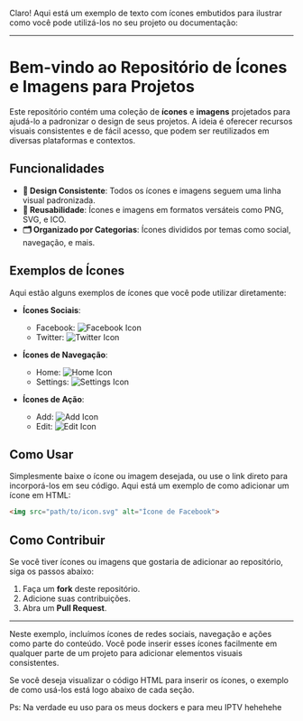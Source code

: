Claro! Aqui está um exemplo de texto com ícones embutidos para ilustrar como você pode utilizá-los no seu projeto ou documentação:

---

# Bem-vindo ao Repositório de Ícones e Imagens para Projetos

Este repositório contém uma coleção de **ícones** e **imagens** projetados para ajudá-lo a padronizar o design de seus projetos. A ideia é oferecer recursos visuais consistentes e de fácil acesso, que podem ser reutilizados em diversas plataformas e contextos.

## Funcionalidades

- **🎨 Design Consistente**: Todos os ícones e imagens seguem uma linha visual padronizada.
- **🔄 Reusabilidade**: Ícones e imagens em formatos versáteis como PNG, SVG, e ICO.
- **🗂️ Organizado por Categorias**: Ícones divididos por temas como social, navegação, e mais.

## Exemplos de Ícones

Aqui estão alguns exemplos de ícones que você pode utilizar diretamente:

- **Ícones Sociais**:
  - Facebook: ![Facebook Icon](icons/social/facebook.svg)
  - Twitter: ![Twitter Icon](icons/social/twitter.svg)

- **Ícones de Navegação**:
  - Home: ![Home Icon](icons/navigation/home.svg)
  - Settings: ![Settings Icon](icons/navigation/settings.svg)

- **Ícones de Ação**:
  - Add: ![Add Icon](icons/action/add.svg)
  - Edit: ![Edit Icon](icons/action/edit.svg)

## Como Usar

Simplesmente baixe o ícone ou imagem desejada, ou use o link direto para incorporá-los em seu código. Aqui está um exemplo de como adicionar um ícone em HTML:

```html
<img src="path/to/icon.svg" alt="Ícone de Facebook">
```

## Como Contribuir

Se você tiver ícones ou imagens que gostaria de adicionar ao repositório, siga os passos abaixo:

1. Faça um **fork** deste repositório.
2. Adicione suas contribuições.
3. Abra um **Pull Request**.

---

Neste exemplo, incluímos ícones de redes sociais, navegação e ações como parte do conteúdo. Você pode inserir esses ícones facilmente em qualquer parte de um projeto para adicionar elementos visuais consistentes.

Se você deseja visualizar o código HTML para inserir os ícones, o exemplo de como usá-los está logo abaixo de cada seção.

Ps: Na verdade eu uso para os meus dockers e para meu IPTV hehehehe 
